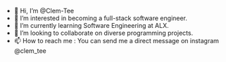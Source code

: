 - 👋 Hi, I’m @Clem-Tee
- 👀 I’m interested in becoming a full-stack software engineer.
- 🌱 I’m currently learning Software Engineering at ALX.
- 💞️ I’m looking to collaborate on diverse programming projects.
- 📫 How to reach me : You can send me a direct message on instagram @clem_tee

<!---
Clem-Tee/Clem-Tee is a ✨ special ✨ repository because its `README.md` (this file) appears on your GitHub profile.
You can click the Preview link to take a look at your changes.
--->
